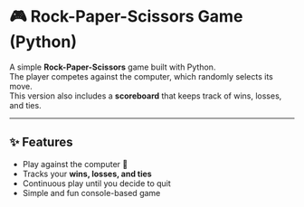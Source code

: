 # 🎮 Rock-Paper-Scissors Game (Python)

A simple **Rock-Paper-Scissors** game built with Python.  
The player competes against the computer, which randomly selects its move.  
This version also includes a **scoreboard** that keeps track of wins, losses, and ties.  

---

## ✨ Features
- Play against the computer 🤖  
- Tracks your **wins, losses, and ties**  
- Continuous play until you decide to quit  
- Simple and fun console-based game  
